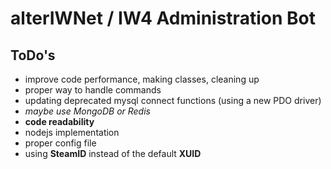 alterIWNet / IW4 Administration Bot
==============

ToDo's
--------------
- improve code performance, making classes, cleaning up
- proper way to handle commands
- updating deprecated mysql connect functions (using a new PDO driver)
- *maybe use MongoDB or Redis*
- **code readability**
- nodejs implementation
- proper config file
- using **SteamID** instead of the default **XUID**